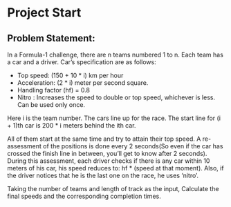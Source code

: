 # Project Start

## Problem Statement: 

In a Formula-1 challenge, there are n teams numbered 1 to n. Each team has a car and a driver. Car’s specification are as follows:
* Top speed: (150 + 10 * i) km per hour
* Acceleration: (2 * i) meter per second square.
* Handling factor (hf) = 0.8
* Nitro : Increases the speed to double or top speed, whichever is less. Can be used only once.

Here i is the team number.
The cars line up for the race. The start line for (i + 1)th car is 200 * i meters behind the ith car.

All of them start at the same time and try to attain their top speed. A re-assessment of the positions is done every 2 seconds(So even if the car has crossed the finish line in between, you’ll get to know after 2 seconds). During this assessment, each driver checks if there is any car within 10 meters of his car, his speed reduces to: hf * (speed at that moment). Also, if the driver notices that he is the last one on the race, he uses ‘nitro’.

Taking the number of teams and length of track as the input, Calculate the final speeds and the corresponding completion times.
